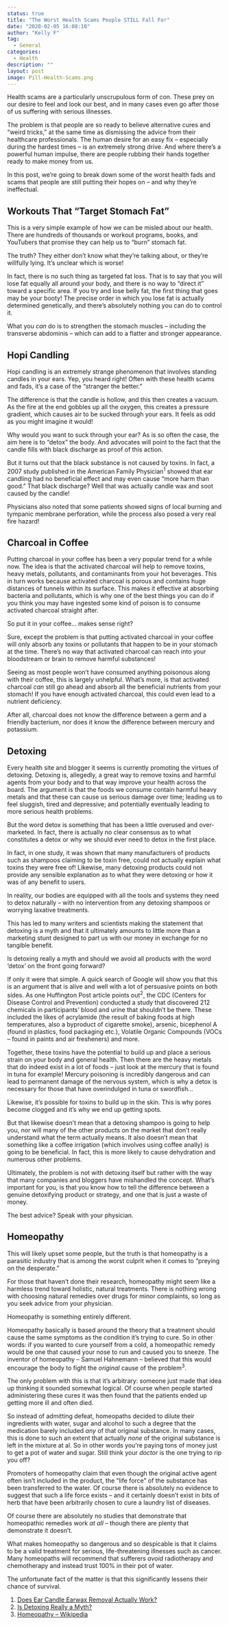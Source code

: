 ```yaml
---
status: true
title: "The Worst Health Scams People STILL Fall For"
date: "2020-02-05 16:08:10"
author: "Kelly F"
tag:
  - General
categories:
  - Health
description: ""
layout: post
image: Pill-Health-Scams.png
---
```


Health scams are a particularly unscrupulous form of con. These prey on our desire to feel and look our best, and in many cases even go after those of us suffering with serious illnesses.

The problem is that people are so ready to believe alternative cures and “weird tricks,” at the same time as dismissing the advice from their healthcare professionals. The human desire for an easy fix – especially during the hardest times – is an extremely strong drive. And where there’s a powerful human impulse, there are people rubbing their hands together ready to make money from us.

In this post, we’re going to break down some of the worst health fads and scams that people are still putting their hopes on – and why they’re ineffectual.

## Workouts That “Target Stomach Fat”

This is a very simple example of how we can be misled about our health. There are hundreds of thousands or workout programs, books, and YouTubers that promise they can help us to “burn” stomach fat.

The truth? They either don’t know what they’re talking about, or they’re willfully lying. It’s unclear which is worse!

In fact, there is no such thing as targeted fat loss. That is to say that you will lose fat equally all around your body, and there is no way to “direct it” toward a specific area. If you try and lose belly fat, the first thing that goes may be your booty! The precise order in which you lose fat is actually determined genetically, and there’s absolutely nothing you can do to control it.

What you _can_ do is to strengthen the stomach muscles – including the transverse abdominis – which can add to a flatter and stronger appearance.

## Hopi Candling

Hopi candling is an extremely strange phenomenon that involves standing candles in your ears. Yep, you heard right! Often with these health scams and fads, it’s a case of the “stranger the better.”

The difference is that the candle is hollow, and this then creates a vacuum. As the fire at the end gobbles up all the oxygen, this creates a pressure gradient, which causes air to be sucked through your ears. It feels as odd as you might imagine it would!

Why would you want to suck through your ear? As is so often the case, the aim here is to “detox” the body. And advocates will point to the fact that the candle fills with black discharge as proof of this action.

But it turns out that the black substance is not caused by toxins. In fact, a 2007 study published in the American Family Physician<sup>1</sup> showed that ear candling had no beneficial effect and may even cause “more harm than good.” That black discharge? Well that was actually candle wax and soot caused by the candle!

Physicians also noted that some patients showed signs of local burning and tympanic membrane perforation, while the process also posed a very real fire hazard!

## Charcoal in Coffee

Putting charcoal in your coffee has been a very popular trend for a while now. The idea is that the activated charcoal will help to remove toxins, heavy metals, pollutants, and contaminants from your hot beverages. This in turn works because activated charcoal is porous and contains huge distances of tunnels within its surface. This makes it effective at absorbing bacteria and pollutants, which is why one of the best things you can do if you think you may have ingested some kind of poison is to consume activated charcoal straight after.

So put it in your coffee… makes sense right?

Sure, except the problem is that putting activated charcoal in your coffee will only absorb any toxins or pollutants that happen to be in your stomach at the time. There’s no way that activated charcoal can reach into your bloodstream or brain to remove harmful substances!

Seeing as most people won’t have consumed anything poisonous along with their coffee, this is largely unhelpful. What’s more, is that activated charcoal _can_ still go ahead and absorb all the beneficial nutrients from your stomach! If you have enough activated charcoal, this could even lead to a nutrient deficiency.

After all, charcoal does not know the difference between a germ and a friendly bacterium, nor does it know the difference between mercury and potassium.

## Detoxing

Every health site and blogger it seems is currently promoting the virtues of detoxing. Detoxing is, allegedly, a great way to remove toxins and harmful agents from your body and to that way improve your health across the board. The argument is that the foods we consume contain harmful heavy metals and that these can cause us serious damage over time; leading us to feel sluggish, tired and depressive; and potentially eventually leading to more serious health problems.

But the word detox is something that has been a little overused and over-marketed. In fact, there is actually no clear consensus as to what constitutes a detox or why we should ever need to detox in the first place.

In fact, in one study, it was shown that many manufacturers of products such as shampoos claiming to be toxin free, could not actually explain what toxins they were free of! Likewise, many detoxing products could not provide any sensible explanation as to what they were detoxing or how it was of any benefit to users.

In reality, our bodies are equipped with all the tools and systems they need to detox naturally – with no intervention from any detoxing shampoos or worrying laxative treatments.

This has led to many writers and scientists making the statement that detoxing is a myth and that it ultimately amounts to little more than a marketing stunt designed to part us with our money in exchange for no tangible benefit.

Is detoxing really a myth and should we avoid all products with the word ‘detox’ on the front going forward?

If only it were that simple. A quick search of Google will show you that this is an argument that is alive and well with a lot of persuasive points on both sides. As one Huffington Post article points out<sup>2</sup>, the CDC (Centers for Disease Control and Prevention) conducted a study that discovered 212 chemicals in participants’ blood and urine that shouldn’t be there. These included the likes of acrylamide (the result of baking foods at high temperatures, also a byproduct of cigarette smoke), arsenic, bicephenol A (found in plastics, food packaging etc.), Volatile Organic Compounds (VOCs – found in paints and air fresheners) and more.

Together, these toxins have the potential to build up and place a serious strain on your body and general health. Then there are the heavy metals that do indeed exist in a lot of foods – just look at the mercury that is found in tuna for example! Mercury poisoning is incredibly dangerous and can lead to permanent damage of the nervous system, which is why a detox is necessary for those that have overindulged in tuna or swordfish…

Likewise, it’s possible for toxins to build up in the skin. This is why pores become clogged and it’s why we end up getting spots.

But that likewise doesn’t mean that a detoxing shampoo is going to help you, nor will many of the other products on the market that don’t really understand what the term actually means. It also doesn’t mean that something like a coffee irrigation (which involves using coffee anally) is going to be beneficial. In fact, this is more likely to cause dehydration and numerous other problems.

Ultimately, the problem is not with detoxing itself but rather with the way that many companies and bloggers have mishandled the concept. What’s important for you, is that you know how to tell the difference between a genuine detoxifying product or strategy, and one that is just a waste of money.

The best advice? Speak with your physician.

## Homeopathy

This will likely upset some people, but the truth is that homeopathy is a parasitic industry that is among the worst culprit when it comes to “preying on the desperate.”

For those that haven’t done their research, homeopathy might seem like a harmless trend toward holistic, natural treatments. There is nothing wrong with choosing natural remedies over drugs for minor complaints, so long as you seek advice from your physician.

Homeopathy is something entirely different.

Homeopathy basically is based around the theory that a treatment should cause the same symptoms as the condition it’s trying to cure. So in other words: if you wanted to cure yourself from a cold, a homeopathic remedy would be one that caused your nose to run and caused you to sneeze. The inventor of homeopathy – Samuel Hahnemann – believed that this would encourage the body to fight the _original_ cause of the problem<sup>3</sup>.

The only problem with this is that it’s arbitrary: someone just made that idea up thinking it sounded somewhat logical. Of course when people started administering these cures it was then found that the patients ended up getting more ill and often died.

So instead of admitting defeat, homeopaths decided to dilute their ingredients with water, sugar and alcohol to such a degree that the medication barely included _any_ of that original substance. In many cases, this is done to such an extent that actually _none_ of the original substance is left in the mixture at al. So in other words you’re paying tons of money just to get a pot of water and sugar. Still think your _doctor_ is the one trying to rip you off?

Promoters of homeopathy claim that even though the original active agent often isn’t included in the product, the “life force” of the substance has been transferred to the water. Of course there is absolutely no evidence to suggest that such a life force exists – and it certainly doesn’t exist in bits of herb that have been arbitrarily chosen to cure a laundry list of diseases.

Of course there are absolutely no studies that demonstrate that homeopathic remedies work _at all_ – though there are plenty that demonstrate it doesn’t.

What makes homeopathy so dangerous and so despicable is that it claims to be a valid treatment for serious, life-threatening illnesses such as cancer. Many homeopaths will recommend that sufferers _avoid_ radiotherapy and chemotherapy and instead trust 100% in their pot of water.

The unfortunate fact of the matter is that this significantly lessens their chance of survival.

1. [Does Ear Candle Earwax Removal Actually Work?](https://www.todayifoundout.com/index.php/2016/11/how-to-remove-earwax/)
2. [Is Detoxing Really a Myth?](https://www.huffpost.com/entry/is-detoxing-really-a-myth_b_6385924)
3. [Homeopathy – Wikipedia](https://en.wikipedia.org/wiki/Homeopathy)
